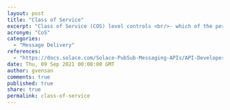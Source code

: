 ```yaml
---
layout: post
title: "Class of Service"
excerpt: "Class of Service (COS) level controls <br/>- which of the per‑client priority queues on the event broker the messages are placed on and<br/>- the rate at which they are sent out from the event broker to consuming clients"
acronym: "CoS"
categories:
  - "Message Delivery"
references:
  - "https://docs.solace.com/Solace-PubSub-Messaging-APIs/API-Developer-Guide/Setting-Message-Properti.htm#COS"
date: Thu, 09 Sep 2021 00:00:00 GMT
author: gvensan
comments: true
published: true
share: true
permalink: class-of-service
---
```

